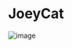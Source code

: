 # JoeyCat

![image](https://github.com/joeylovett/JoeyCat/assets/127137550/5745d28a-3f00-4e97-8954-951ca5793aed)
